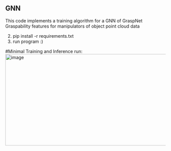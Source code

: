 ##  GNN
This code implements a training algorithm for a GNN of GraspNet Graspability features for manipulators of object point cloud data

2. pip install -r requirements.txt
3. run program :)

#Minimal Training and Inference run: 
<img width="1123" height="287" alt="image" src="https://github.com/user-attachments/assets/bbf256d6-8c3c-4f1a-a473-b7d6abed62ce" />

